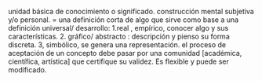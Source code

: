 
unidad básica de conocimiento o significado.
construcción mental subjetiva y/o personal.
= una definición corta de algo que sirve como base a una definición universal/
desarrollo:
1.real , empírico, conocer algo y sus características.
2. gráfico/ abstracto : descripción y pienso su forma discreta.
3, simbólico, se genera una representación.
el proceso de aceptación de un concepto debe pasar por una comunidad [académica,
científica, artística] que certifique su validez.
Es flexible y puede ser modificado.